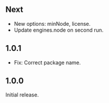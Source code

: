 ## Next

* New options: minNode, license.
* Update engines.node on second run.

## 1.0.1

* Fix: Correct package name.

## 1.0.0

Initial release.
